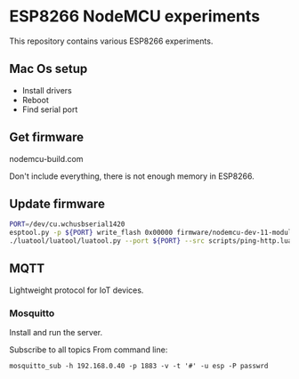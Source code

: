 # ESP8266 NodeMCU experiments

This repository contains various ESP8266 experiments.

## Mac Os setup

* Install drivers
* Reboot
* Find serial port

## Get firmware
nodemcu-build.com

Don't include everything, there is not enough memory in ESP8266.

## Update firmware
```bash
PORT=/dev/cu.wchusbserial1420
esptool.py -p ${PORT} write_flash 0x00000 firmware/nodemcu-dev-11-modules-2016-05-22-11-07-57-integer.bin 0x3fc000 firmware/esp_init_data_default.bin
./luatool/luatool/luatool.py --port ${PORT} --src scripts/ping-http.lua --dest init.lua --verbose --baud 115200
```

## MQTT

Lightweight protocol for IoT devices.

### Mosquitto

Install and run the server.

Subscribe to all topics From command line:

`mosquitto_sub -h 192.168.0.40 -p 1883 -v -t '#' -u esp -P passwrd`


